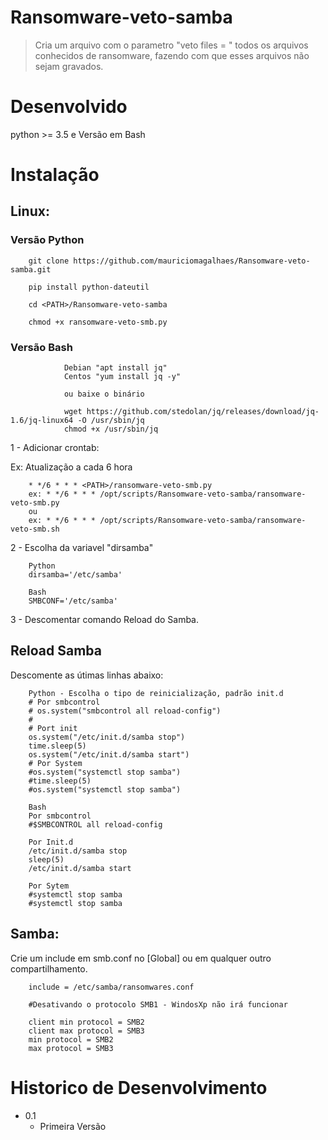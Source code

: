 # Ransomware-veto-samba
> Cria um arquivo com o parametro "veto files = " todos os arquivos conhecidos de ransomware, fazendo com que esses arquivos não sejam gravados.

# Desenvolvido

python >= 3.5 e Versão em Bash

# Instalação

## Linux:

### Versão Python

        git clone https://github.com/mauriciomagalhaes/Ransomware-veto-samba.git

        pip install python-dateutil
        
        cd <PATH>/Ransomware-veto-samba
        
        chmod +x ransomware-veto-smb.py 
        
### Versão Bash

                Debian "apt install jq"
                Centos "yum install jq -y"
                
                ou baixe o binário 
                
                wget https://github.com/stedolan/jq/releases/download/jq-1.6/jq-linux64 -O /usr/sbin/jq
                chmod +x /usr/sbin/jq

1 - Adicionar crontab:

Ex: Atualização a cada 6 hora

        * */6 * * * <PATH>/ransomware-veto-smb.py
        ex: * */6 * * * /opt/scripts/Ransomware-veto-samba/ransomware-veto-smb.py
        ou
        ex: * */6 * * * /opt/scripts/Ransomware-veto-samba/ransomware-veto-smb.sh
        
2 - Escolha da variavel "dirsamba"

        Python
        dirsamba='/etc/samba'
        
        Bash
        SMBCONF='/etc/samba'

3 - Descomentar comando Reload do Samba.

## Reload Samba
Descomente as útimas linhas abaixo:
        
        Python - Escolha o tipo de reinicialização, padrão init.d
        # Por smbcontrol 
        # os.system("smbcontrol all reload-config")
        #
        # Port init
        os.system("/etc/init.d/samba stop")
        time.sleep(5)
        os.system("/etc/init.d/samba start")
        # Por System
        #os.system("systemctl stop samba")
        #time.sleep(5)
        #os.system("systemctl stop samba")
        
        Bash
        Por smbcontrol
        #$SMBCONTROL all reload-config
        
        Por Init.d
        /etc/init.d/samba stop
        sleep(5)
        /etc/init.d/samba start
        
        Por Sytem
        #systemctl stop samba
        #systemctl stop samba


## Samba:

Crie um include em smb.conf no [Global] ou em qualquer outro compartilhamento.

        include = /etc/samba/ransomwares.conf

        #Desativando o protocolo SMB1 - WindosXp não irá funcionar
        
        client min protocol = SMB2
        client max protocol = SMB3
        min protocol = SMB2
        max protocol = SMB3


# Historico de Desenvolvimento

* 0.1
    * Primeira Versão

